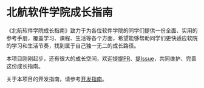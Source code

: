 # 北航软件学院成长指南

《北航软件学院成长指南》致力于为各位软件学院的同学们提供一份全面、实用的参考手册，覆盖学习、课程、生活等各个方面，希望能够帮助同学们更快适应软院的学习和生活节奏，找到属于自己独一无二的成长路径。

本项目刚刚起步，还有很大的成长空间，欢迎提[提PR](https://github.com/buaa-software/buaa-software.github.io/pulls)、[提Issue](https://github.com/buaa-software/buaa-software.github.io/issues)，共同维护、完善这份成长指南。

关于本项目的开发指南，请参考[开发指南](/dev.md)。

